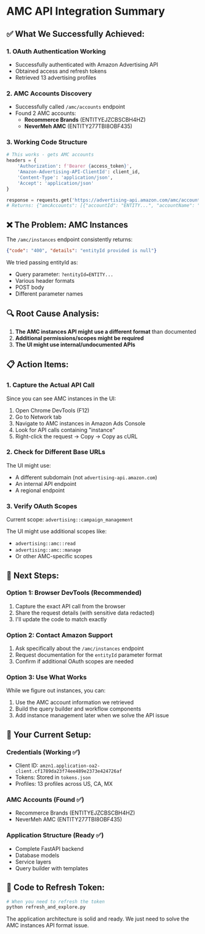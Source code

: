 # AMC API Integration Summary

## ✅ What We Successfully Achieved:

### 1. **OAuth Authentication Working**
- Successfully authenticated with Amazon Advertising API
- Obtained access and refresh tokens
- Retrieved 13 advertising profiles

### 2. **AMC Accounts Discovery**
- Successfully called `/amc/accounts` endpoint
- Found 2 AMC accounts:
  - **Recommerce Brands** (ENTITYEJZCBSCBH4HZ)
  - **NeverMeh AMC** (ENTITY277TBI8OBF435)

### 3. **Working Code Structure**
```python
# This works - gets AMC accounts
headers = {
    'Authorization': f'Bearer {access_token}',
    'Amazon-Advertising-API-ClientId': client_id,
    'Content-Type': 'application/json',
    'Accept': 'application/json'
}

response = requests.get('https://advertising-api.amazon.com/amc/accounts', headers=headers)
# Returns: {"amcAccounts": [{"accountId": "ENTITY...", "accountName": "...", "marketplaceId": "..."}]}
```

## ❌ The Problem: AMC Instances

The `/amc/instances` endpoint consistently returns:
```json
{"code": "400", "details": "entityId provided is null"}
```

We tried passing entityId as:
- Query parameter: `?entityId=ENTITY...`
- Various header formats
- POST body
- Different parameter names

## 🔍 Root Cause Analysis:

1. **The AMC instances API might use a different format** than documented
2. **Additional permissions/scopes might be required**
3. **The UI might use internal/undocumented APIs**

## 📋 Action Items:

### 1. **Capture the Actual API Call**
Since you can see AMC instances in the UI:

1. Open Chrome DevTools (F12)
2. Go to Network tab
3. Navigate to AMC instances in Amazon Ads Console
4. Look for API calls containing "instance"
5. Right-click the request → Copy → Copy as cURL

### 2. **Check for Different Base URLs**
The UI might use:
- A different subdomain (not `advertising-api.amazon.com`)
- An internal API endpoint
- A regional endpoint

### 3. **Verify OAuth Scopes**
Current scope: `advertising::campaign_management`

The UI might use additional scopes like:
- `advertising::amc::read`
- `advertising::amc::manage`
- Or other AMC-specific scopes

## 🚀 Next Steps:

### Option 1: Browser DevTools (Recommended)
1. Capture the exact API call from the browser
2. Share the request details (with sensitive data redacted)
3. I'll update the code to match exactly

### Option 2: Contact Amazon Support
1. Ask specifically about the `/amc/instances` endpoint
2. Request documentation for the `entityId` parameter format
3. Confirm if additional OAuth scopes are needed

### Option 3: Use What Works
While we figure out instances, you can:
1. Use the AMC account information we retrieved
2. Build the query builder and workflow components
3. Add instance management later when we solve the API issue

## 💾 Your Current Setup:

### Credentials (Working ✅)
- Client ID: `amzn1.application-oa2-client.cf1789da23f74ee489e2373e424726af`
- Tokens: Stored in `tokens.json`
- Profiles: 13 profiles across US, CA, MX

### AMC Accounts (Found ✅)
- Recommerce Brands (ENTITYEJZCBSCBH4HZ)
- NeverMeh AMC (ENTITY277TBI8OBF435)

### Application Structure (Ready ✅)
- Complete FastAPI backend
- Database models
- Service layers
- Query builder with templates

## 📝 Code to Refresh Token:
```python
# When you need to refresh the token
python refresh_and_explore.py
```

The application architecture is solid and ready. We just need to solve the AMC instances API format issue.